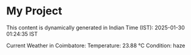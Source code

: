 # My Project

This content is dynamically generated in Indian Time (IST): 2025-01-30 01:24:35 IST


Current Weather in Coimbatore:
Temperature: 23.88 °C
Condition: haze
